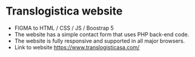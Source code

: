 # Translogistica website
- FIGMA to HTML / CSS / JS / Boostrap 5
- The website has a simple contact form that uses PHP back-end code.
- The website is fully responsive and supported in all major browsers.
- Link to website https://www.translogisticasa.com/

